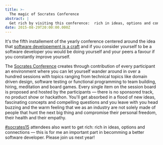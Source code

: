 ```yaml
---
title: >-
  The magic of Socrates Conference
abstract: |
  Get rich by visiting this conference:  rich in ideas, options and connections
date: 2015-08-29T20:00:00.000Z
---
```


It's the fifth installement of the yearly conference centered around the idea
that
[software developement is a craft](http://manifesto.softwarecraftsmanship.org/)
and if you consider yourself to be a software developer you would be doing
yourself and your peers a favour if you constantly improve yourself.

The [Socrates Conference](https://www.socrates-conference.de/) creates through
contribution of every participant an environment where you can let yourself
wander around in over a hundred sessions with topics ranging from technical
topics like domain driven design, software testing or functional programming to
team building, hiring, meditation and board games. Every single item on the
session board is proposed and hosted by the participants &mdash; there is no
sponsored track, no product show or hackathon. You'll get absorbed in a flood of
new ideas, fascinating concepts and compelling questions and you leave with you
head buzzing and the warm feeling that we as an industry are not solely made of
people that hunt the next big thing and compromise their personal freedom, their
health and their empathy.

[#socrates15](https://twitter.com/hashtag/socrates15?src=hash) attendees also
want to get rich: rich in ideas, options and connections &mdash; this is for me
an important part in becomming a better software developer. Please join us next
year!
